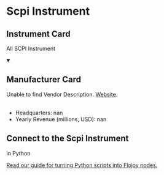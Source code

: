 
# Scpi Instrument


## Instrument Card

All SCPI Instrument

<details open>
<summary><h2>Manufacturer Card</h2></summary>
Unable to find Vendor Description. <a href="nan">Website</a>.
<br></br>
<ul>
  <li>Headquarters: nan</li>
  <li>Yearly Revenue (millions, USD): nan</li>
</ul>
</details>

## Connect to the Scpi Instrument
 in Python

[Read our guide for turning Python scripts into Flojoy nodes.](https://docs.flojoy.ai/custom-nodes/creating-custom-node/)


